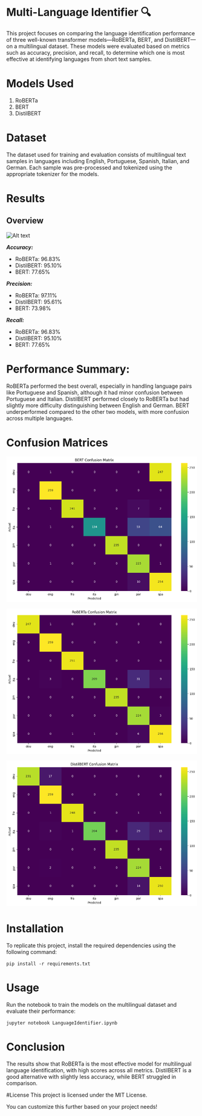 # Multi-Language Identifier 🔍
This project focuses on comparing the language identification performance of three well-known transformer models—RoBERTa, BERT, and DistilBERT—on a multilingual dataset. These models were evaluated based on metrics such as accuracy, precision, and recall, to determine which one is most effective at identifying languages from short text samples.

# Models Used
1. RoBERTa
2. BERT
3. DistilBERT
   
# Dataset
The dataset used for training and evaluation consists of multilingual text samples in languages including English, Portuguese, Spanish, Italian, and German. Each sample was pre-processed and tokenized using the appropriate tokenizer for the models.

# Results

## Overview 

![Alt text](URL)

***Accuracy:***  
- RoBERTa: 96.83%  
- DistilBERT: 95.10%  
- BERT: 77.65%

***Precision:***  
- RoBERTa: 97.11%  
- DistilBERT: 95.61%  
- BERT: 73.98%  

***Recall:***  
- RoBERTa: 96.83%  
- DistilBERT: 95.10%  
- BERT: 77.65%  

# Performance Summary:
RoBERTa performed the best overall, especially in handling language pairs like Portuguese and Spanish, although it had minor confusion between Portuguese and Italian.
DistilBERT performed closely to RoBERTa but had slightly more difficulty distinguishing between English and German.
BERT underperformed compared to the other two models, with more confusion across multiple languages.

# Confusion Matrices
![Alt text](confusionMatrixBERT.png)

![Alt text](confusionMatrixROB.png)

![Alt text](confusionMatrixDIST.png)  


# Installation
To replicate this project, install the required dependencies using the following command:

```
pip install -r requirements.txt
```

# Usage
Run the notebook to train the models on the multilingual dataset and evaluate their performance:

```
jupyter notebook LanguageIdentifier.ipynb
```

# Conclusion
The results show that RoBERTa is the most effective model for multilingual language identification, with high scores across all metrics. DistilBERT is a good alternative with slightly less accuracy, while BERT struggled in comparison.

#License
This project is licensed under the MIT License.

You can customize this further based on your project needs! ​
